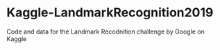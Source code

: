 # Kaggle-LandmarkRecognition2019
Code and data for the Landmark Recodnition challenge by Google on Kaggle
